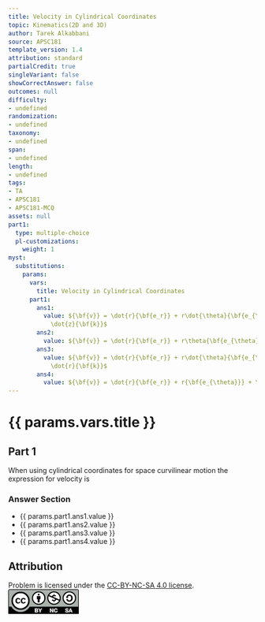 ```yaml
---
title: Velocity in Cylindrical Coordinates
topic: Kinematics(2D and 3D)
author: Tarek Alkabbani
source: APSC181
template_version: 1.4
attribution: standard
partialCredit: true
singleVariant: false
showCorrectAnswer: false
outcomes: null
difficulty:
- undefined
randomization:
- undefined
taxonomy:
- undefined
span:
- undefined
length:
- undefined
tags:
- TA
- APSC181
- APSC181-MCQ
assets: null
part1:
  type: multiple-choice
  pl-customizations:
    weight: 1
myst:
  substitutions:
    params:
      vars:
        title: Velocity in Cylindrical Coordinates
      part1:
        ans1:
          value: ${\bf{v}} = \dot{r}{\bf{e_r}} + r\dot{\theta}{\bf{e_{\theta}}} +
            \dot{z}{\bf{k}}$
        ans2:
          value: ${\bf{v}} = \dot{r}{\bf{e_r}} + r\theta{\bf{e_{\theta}}} + \dot{z}{\bf{k}}$
        ans3:
          value: ${\bf{v}} = \dot{r}{\bf{e_r}} + r\dot{\theta}{\bf{e_{\theta}}} +
            \dot{r}{\bf{k}}$
        ans4:
          value: ${\bf{v}} = \dot{r}{\bf{e_r}} + r{\bf{e_{\theta}}} + \dot{z}{\bf{k}}$
---
```

# {{ params.vars.title }}

## Part 1

When using cylindrical coordinates for space curvilinear motion the expression for velocity is

### Answer Section

- {{ params.part1.ans1.value }}
- {{ params.part1.ans2.value }}
- {{ params.part1.ans3.value }}
- {{ params.part1.ans4.value }}

## Attribution

Problem is licensed under the [CC-BY-NC-SA 4.0 license](https://creativecommons.org/licenses/by-nc-sa/4.0/).<br> ![The Creative Commons 4.0 license requiring attribution-BY, non-commercial-NC, and share-alike-SA license.](https://raw.githubusercontent.com/firasm/bits/master/by-nc-sa.png)